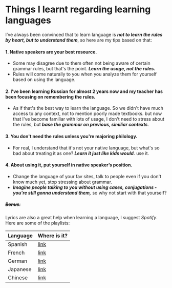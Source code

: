 Things I learnt regarding learning languages
============
I’ve always been convinced that to learn language is ***not to learn the rules by heart, but to understand them***, so here are my tips based on that:

#### 1. Native speakers are your best resource.
* Some may disagree due to them often not being aware of certain grammar rules, but that's the point. ***Learn the usage, not the rules.***
* Rules will come naturally to you when you analyze them for yourself based on using the language.

#### 2. I've been learning Russian for almost 2 years now and my teacher has been focusing on remembering the rules.
* As if that's the best way to learn the language. So we didn't have much access to any context, not to mention poorly made textbooks. but now that I've become familiar with lots of usage, I don't need to stress about the rules, but ***base the grammar on previous, similiar contexts***.

#### 3. You don't need the rules unless you're majoring philology.
* For real, I understand that it's not your native language, but what's so bad about treating it as one? ***Learn it just like kids would.*** use it.

#### 4. About using it, put yourself in native speaker’s position.
* Change the language of your fav sites, talk to people even if you don't know much yet, stop stressing about grammar.
* ***Imagine people talking to you without using cases, conjugations - you're still gonna understand them,*** so why not start with that yourself?

##### ~~Bonus~~:

Lyrics are also a great help when learning a language, I suggest *Spotify*. Here are some of the playlists:

|Language|Where is it?|
|---|---|
|Spanish|[link]( https://open.spotify.com/user/1277540242/playlist/0SCnpfCXfOudgambwaToKb)|
|French|[link](https://open.spotify.com/user/alexandrasavior_official/playlist/5fqG9yLtUHjmXEcUSrSw5Q)
|German|[link](https://open.spotify.com/user/12147752347/playlist/5NUUIzrDVoZWbjDIrD9D5t)
|Japanese|[link](https://open.spotify.com/user/1280834311/playlist/4bhzKJQ77vmmrisepRGno5)
|Chinese|[link](https://open.spotify.com/user/1280834311/playlist/5I2now82EEnkhWONQwo6q4)
